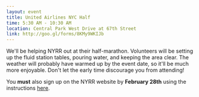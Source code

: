 ```yaml
---
layout: event
title: United Airlines NYC Half
time: 5:30 AM - 10:30 AM
location: Central Park West Drive at 67th Street
link: http://goo.gl/forms/8KMy9WKIJb
---
```

We'll be helping NYRR out at their half-marathon. Volunteers will be setting up the fluid station tables, pouring water, and keeping the area clear. The weather will probably have warmed up by the event date, so it'll be much more enjoyable. Don't let the early time discourage you from attending! 

You <b>must</b> also sign up on the NYRR website by <b>February 28th</b> using the instructions [here](https://drive.google.com/file/d/0B27xy3_LFsTlWXBaaHRZM3JaOWNXcWdOenpwMmlwSElNYl9N/view).